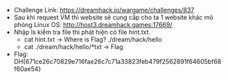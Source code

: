- Challenge Link: https://dreamhack.io/wargame/challenges/837
- Sau khi request VM thì website sẽ cung cấp cho ta 1 website khác mô phỏng Linux OS: http://host3.dreamhack.games:17669/
- Nhập ls kiểm tra file thì phát hiện có file hint.txt.
  + cat hint.txt -> Where is Flag? ./dream/hack/hello
  + cat ./dream/hack/hello/*txt -> Flag
- Flag: DH{671ce26c70829e716fae26c7c71a33823feb479f2562891f64605bf68f60ae54}
